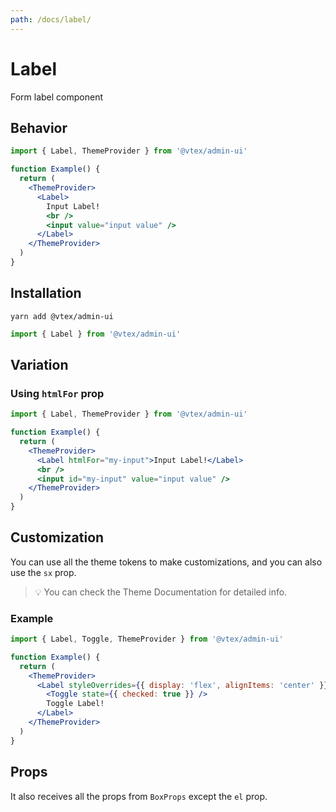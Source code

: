 ```yaml
---
path: /docs/label/
---
```


# Label

Form label component

## Behavior

```jsx
import { Label, ThemeProvider } from '@vtex/admin-ui'

function Example() {
  return (
    <ThemeProvider>
      <Label>
        Input Label!
        <br />
        <input value="input value" />
      </Label>
    </ThemeProvider>
  )
}
```

## Installation

```static
yarn add @vtex/admin-ui
```

```jsx static
import { Label } from '@vtex/admin-ui'
```

## Variation
### Using `htmlFor` prop

```jsx
import { Label, ThemeProvider } from '@vtex/admin-ui'

function Example() {
  return (
    <ThemeProvider>
      <Label htmlFor="my-input">Input Label!</Label>
      <br />
      <input id="my-input" value="input value" />
    </ThemeProvider>
  )
}
```

## Customization

You can use all the theme tokens to make customizations, and you can also use the `sx` prop.

> 💡 You can check the Theme Documentation for detailed info.

### Example

```jsx
import { Label, Toggle, ThemeProvider } from '@vtex/admin-ui'

function Example() {
  return (
    <ThemeProvider>
      <Label styleOverrides={{ display: 'flex', alignItems: 'center' }}>
        <Toggle state={{ checked: true }} />
        Toggle Label!
      </Label>
    </ThemeProvider>
  )
}
```

## Props

It also receives all the props from `BoxProps` except the `el` prop.

<proptypes heading="Label" component="Label">
